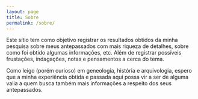 ```yaml
---
layout: page
title: Sobre
permalink: /sobre/
---
```


Este sítio tem como objetivo registrar os resultados obtidos da minha pesquisa sobre meus antepassados com mais riqueza de detalhes, sobre como foi obtido algumas informações, etc. Além de registrar possíveis frustações, indagações, notas e pensamentos a cerca do tema.

Como leigo (porém curioso) em geneologia, história e arquivologia, espero que a minha experiência obtida e passada aqui possa vir a ser de alguma valia a quem busca também mais informações a respeito dos seus antepassados.